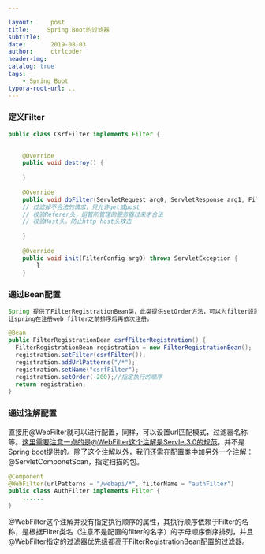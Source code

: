 ```yaml
---

layout:     post
title:     Spring Boot的过滤器
subtitle:   
date:       2019-08-03
author:     ctrlcoder
header-img: 
catalog: true
tags:
    - Spring Boot
typora-root-url: ..
---
```


### 定义Filter

```java
public class CsrfFilter implements Filter {

 
    @Override
    public void destroy() {
  
    }
 
    @Override
    public void doFilter(ServletRequest arg0, ServletResponse arg1, FilterChain arg2) throws IOException, ServletException {
	// 过滤掉不合法的请求，只允许get或post
	// 校验Referer头，运管所管理的服务器过来才合法
	// 校验Host头，防止http host头攻击
 
    }
 
    @Override
    public void init(FilterConfig arg0) throws ServletException {
        l 
    }

```



### 通过Bean配置

```java
Spring 提供了FilterRegistrationBean类，此类提供setOrder方法，可以为filter设置排序值，
让spring在注册web filter之前排序后再依次注册。

@Bean
public FilterRegistrationBean csrfFilterRegistration() {
  FilterRegistrationBean registration = new FilterRegistrationBean();
  registration.setFilter(csrfFilter());
  registration.addUrlPatterns("/*");
  registration.setName("csrfFilter");
  registration.setOrder(-200);//指定执行的顺序
  return registration;
}

```



### 通过注解配置

直接用@WebFilter就可以进行配置，同样，可以设置url匹配模式，过滤器名称等。这里需要注意一点的是@WebFilter这个注解是Servlet3.0的规范，并不是Spring boot提供的。除了这个注解以外，我们还需在配置类中加另外一个注解：@ServletComponetScan，指定扫描的包。

```java
@Component
@WebFilter(urlPatterns = "/webapi/*", filterName = "authFilter")
public class AuthFilter implements Filter {
    ......
}
```

@WebFilter这个注解并没有指定执行顺序的属性，其执行顺序依赖于Filter的名称，是根据Filter类名（注意不是配置的filter的名字）的字母顺序倒序排列，并且@WebFilter指定的过滤器优先级都高于FilterRegistrationBean配置的过滤器。